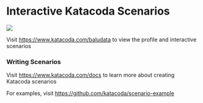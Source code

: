 # Interactive Katacoda Scenarios

[![](http://shields.katacoda.com/katacoda/baludata/count.svg)](https://www.katacoda.com/baludata "Get your profile on Katacoda.com")

Visit https://www.katacoda.com/baludata to view the profile and interactive scenarios

### Writing Scenarios
Visit https://www.katacoda.com/docs to learn more about creating Katacoda scenarios

For examples, visit https://github.com/katacoda/scenario-example
